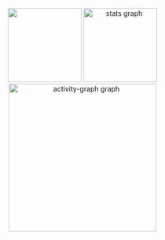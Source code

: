 <div align="center">
  <img src="http://mazandi.herokuapp.com/api?handle=hxxly02&theme=cold" height="150"/>
  <img src="https://github-readme-stats.vercel.app/api?username=i-am-dahee&hide_title=false&hide_rank=false&show_icons=true&include_all_commits=true&count_private=true&disable_animations=false&theme=dracula&locale=en&hide_border=false&order=1" height="150" alt="stats graph"  />
  <img src="https://github-readme-activity-graph.vercel.app/graph?username=i-am-dahee&radius=16&theme=dracula&area=true&order=5&hide_border=true&hide_title=false&bg_color=00000" height="300" alt="activity-graph graph"  />
</div>

###
